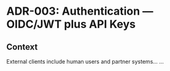 # ADR-003: Authentication — OIDC/JWT plus API Keys

## Context
External clients include human users and partner systems...
...
